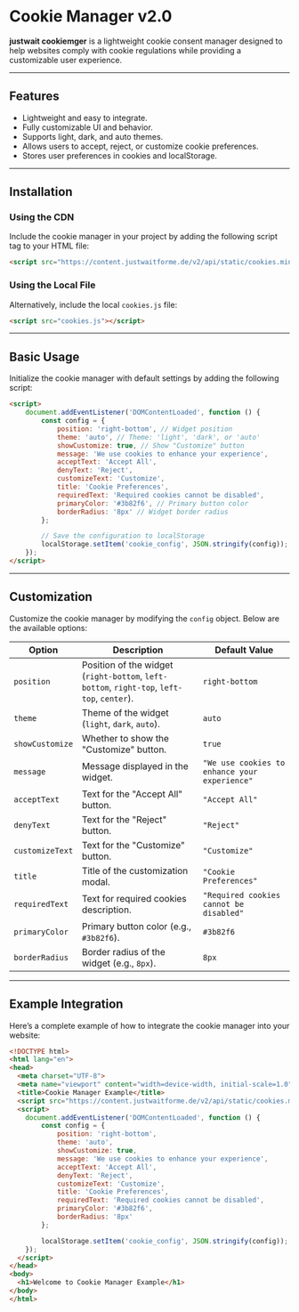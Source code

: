 # Cookie Manager v2.0

**justwait cookiemger** is a lightweight cookie consent manager designed to help websites comply with cookie regulations while providing a customizable user experience.

---

## Features

- Lightweight and easy to integrate.
- Fully customizable UI and behavior.
- Supports light, dark, and auto themes.
- Allows users to accept, reject, or customize cookie preferences.
- Stores user preferences in cookies and localStorage.

---

## Installation

### Using the CDN
Include the cookie manager in your project by adding the following script tag to your HTML file:

```html
<script src="https://content.justwaitforme.de/v2/api/static/cookies.min.js"></script>
```

### Using the Local File
Alternatively, include the local `cookies.js` file:

```html
<script src="cookies.js"></script>
```

---

## Basic Usage

Initialize the cookie manager with default settings by adding the following script:

```html
<script>
    document.addEventListener('DOMContentLoaded', function () {
        const config = {
            position: 'right-bottom', // Widget position
            theme: 'auto', // Theme: 'light', 'dark', or 'auto'
            showCustomize: true, // Show "Customize" button
            message: 'We use cookies to enhance your experience',
            acceptText: 'Accept All',
            denyText: 'Reject',
            customizeText: 'Customize',
            title: 'Cookie Preferences',
            requiredText: 'Required cookies cannot be disabled',
            primaryColor: '#3b82f6', // Primary button color
            borderRadius: '8px' // Widget border radius
        };

        // Save the configuration to localStorage
        localStorage.setItem('cookie_config', JSON.stringify(config));
    });
</script>
```

---

## Customization

Customize the cookie manager by modifying the `config` object. Below are the available options:

| Option         | Description                                | Default Value                                |
|----------------|--------------------------------------------|---------------------------------------------|
| `position`     | Position of the widget (`right-bottom`, `left-bottom`, `right-top`, `left-top`, `center`). | `right-bottom`                              |
| `theme`        | Theme of the widget (`light`, `dark`, `auto`). | `auto`                                      |
| `showCustomize`| Whether to show the "Customize" button.    | `true`                                      |
| `message`      | Message displayed in the widget.           | `"We use cookies to enhance your experience"` |
| `acceptText`   | Text for the "Accept All" button.          | `"Accept All"`                              |
| `denyText`     | Text for the "Reject" button.              | `"Reject"`                                  |
| `customizeText`| Text for the "Customize" button.           | `"Customize"`                               |
| `title`        | Title of the customization modal.          | `"Cookie Preferences"`                      |
| `requiredText` | Text for required cookies description.     | `"Required cookies cannot be disabled"`     |
| `primaryColor` | Primary button color (e.g., `#3b82f6`).    | `#3b82f6`                                   |
| `borderRadius` | Border radius of the widget (e.g., `8px`). | `8px`                                      |

---

## Example Integration

Here’s a complete example of how to integrate the cookie manager into your website:

```html
<!DOCTYPE html>
<html lang="en">
<head>
  <meta charset="UTF-8">
  <meta name="viewport" content="width=device-width, initial-scale=1.0">
  <title>Cookie Manager Example</title>
  <script src="https://content.justwaitforme.de/v2/api/static/cookies.min.js"></script>
  <script>
    document.addEventListener('DOMContentLoaded', function () {
        const config = {
            position: 'right-bottom',
            theme: 'auto',
            showCustomize: true,
            message: 'We use cookies to enhance your experience',
            acceptText: 'Accept All',
            denyText: 'Reject',
            customizeText: 'Customize',
            title: 'Cookie Preferences',
            requiredText: 'Required cookies cannot be disabled',
            primaryColor: '#3b82f6',
            borderRadius: '8px'
        };

        localStorage.setItem('cookie_config', JSON.stringify(config));
    });
  </script>
</head>
<body>
  <h1>Welcome to Cookie Manager Example</h1>
</body>
</html>
```
